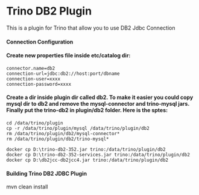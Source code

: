 # Trino DB2 Plugin

This is a plugin for Trino that allow you to use DB2 Jdbc Connection

####  Connection Configuration

####  Create new properties file inside etc/catalog dir:

```
connector.name=db2
connection-url=jdbc:db2://host:port/dbname
connection-user=xxxx
connection-password=xxxx
```

####  Create a dir inside plugin dir called db2. To make it easier you could copy mysql dir to db2 and remove the mysql-connector and trino-mysql jars. Finally put the trino-db2 in plugin/db2 folder. Here is the sptes:

``` shell
cd /data/trino/plugin
cp -r /data/trino/plugin/mysql /data/trino/plugin/db2
rm /data/trino/plugin/db2/mysql-connector*
rm /data/trino/plugin/db2/trino-mysql*
```

```
docker cp D:\trino-db2-352.jar trino:/data/trino/plugin/db2
docker cp D:\trino-db2-352-services.jar trino:/data/trino/plugin/db2
docker cp D:\db2jcc-db2jcc4.jar trino:/data/trino/plugin/db2
```

####  Building Trino DB2 JDBC Plugin
mvn clean install
